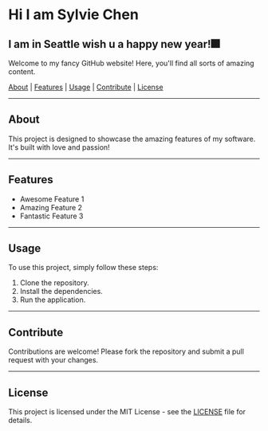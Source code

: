 # Hi I am Sylvie Chen
## I am in Seattle wish u a happy new year!🎆

Welcome to my fancy GitHub website! Here, you'll find all sorts of amazing content.

[About](#about) | [Features](#features) | [Usage](#usage) | [Contribute](#contribute) | [License](#license)

---

## About

This project is designed to showcase the amazing features of my software. It's built with love and passion!

---

## Features

- Awesome Feature 1
- Amazing Feature 2
- Fantastic Feature 3

---

## Usage

To use this project, simply follow these steps:

1. Clone the repository.
2. Install the dependencies.
3. Run the application.

---

## Contribute

Contributions are welcome! Please fork the repository and submit a pull request with your changes.

---

## License

This project is licensed under the MIT License - see the [LICENSE](LICENSE) file for details.
